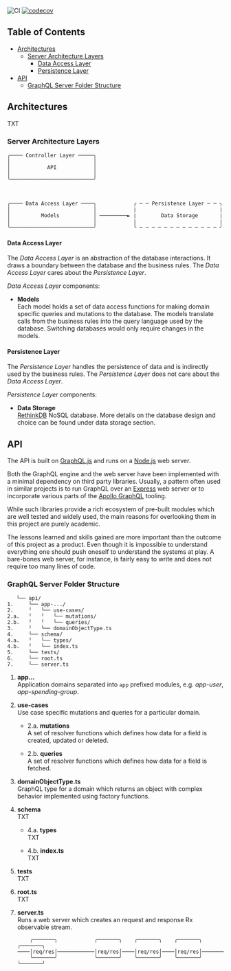 ![CI](https://github.com/taleldayekh/fair-share/workflows/CI/badge.svg) [![codecov](https://codecov.io/gh/taleldayekh/fair-share/branch/master/graph/badge.svg)](https://codecov.io/gh/taleldayekh/fair-share)

## Table of Contents

- [Architectures](#architectures)
  - [Server Architecture Layers](#server-architecture-layers)
      - [Data Access Layer](#data-access-layer)
      - [Persistence Layer](#persistence-layer)
- [API](#api)
  - [GraphQL Server Folder Structure](#graphql-server-folder-structure)

## Architectures

TXT

### Server Architecture Layers

```
╭──── Controller Layer ─────╮
│                           │
│            API            │
│                           │
╰───────────────────────────╯



╭──── Data Access Layer ────╮            ╭ ─ ─ Persistence Layer ─ ─ ╮
│                           │            ∣                           ∣
│          Models           │ ─────────► ∣        Data Storage       ∣
│                           │            ∣                           ∣
╰───────────────────────────╯            ╰ ─ ─ ─ ─ ─ ─ ─ ─ ─ ─ ─ ─ ─ ╯
```

#### Data Access Layer

The _*Data Access Layer*_ is an abstraction of the database interactions. It draws a boundary between the database and the business rules. The _*Data Access Layer*_ cares about the _*Persistence Layer*_.

_*Data Access Layer*_ components:

- **Models**  
  Each model holds a set of data access functions for making domain specific queries and mutations to the database. The models translate calls from the business rules into the query language used by the database. Switching databases would only require changes in the models.

#### Persistence Layer

The _*Persistence Layer*_ handles the persistence of data and is indirectly used by the business rules. The _*Persistence Layer*_ does not care about the _*Data Access Layer*_.

_*Persistence Layer*_ components:

- **Data Storage**  
  [RethinkDB](https://rethinkdb.com/) NoSQL database. More details on the database design and choice can be found under data storage section.

## API

The API is built on [GraphQL.js](https://graphql.org/graphql-js) and runs on a [Node.js](https://nodejs.org/api/https.html) web server.

Both the GraphQL engine and the web server have been implemented with a minimal dependency on third party libraries. Usually, a pattern often used in similar projects is to run GraphQL over an [Express](https://expressjs.com) web server or to incorporate various parts of the [Apollo GraphQL](https://www.apollographql.com/docs/) tooling.

While such libraries provide a rich ecosystem of pre-built modules which are well tested and widely used, the main reasons for overlooking them in this project are purely academic.

The lessons learned and skills gained are more important than the outcome of this project as a product. Even though it is impossible to understand everything one should push oneself to understand the systems at play. A bare-bones web server, for instance, is fairly easy to write and does not require too many lines of code.

### GraphQL Server Folder Structure

```
   └── api/
1.     └── app-.../
2.     ╵   └── use-cases/
2.a.   ╵   ╵   └── mutations/
2.b.   ╵   ╵   └── queries/
3.     ╵   └── domainObjectType.ts 
4.     └── schema/
4.a.   ╵   └── types/
4.b.   ╵   └── index.ts
5.     └── tests/
6.     └── root.ts
7.     └── server.ts
```

1. **app...**  
   Application domains separated into `app` prefixed modules, e.g. _*app-user*_, _*app-spending-group*_.

2. **use-cases**  
   Use case specific mutations and queries for a particular domain.

	 - 2.a. **mutations**  
	   A set of resolver functions which defines how data for a field is created, updated or deleted.

	 - 2.b. **queries**  
	   A set of resolver functions which defines how data for a field is fetched.

3. **domainObjectType.ts**  
   GraphQL type for a domain which returns an object with complex behavior implemented using factory functions.

4. **schema**  
   TXT

   - 4.a. **types**  
     TXT

   - 4.b. **index.ts**  
     TXT

5. **tests**  
   TXT

6. **root.ts**  
   TXT

7. **server.ts**  
   Runs a web server which creates an request and response Rx observable stream.

   ```
       ╭───────╮            ╭───────╮    ╭───────╮    ╭───────╮        ╭───────╮
   ────│req/res│────────────│req/res│────│req/res│────│req/res│────────│req/res│────>
       ╰───────╯            ╰───────╯    ╰───────╯    ╰───────╯        ╰───────╯
   ```

<!-- ! CONTINUE FROM HERE ! -->

<!-- ### Folder Structure



4. **tests**  
   The API test suite is separated into:

   - Integration tests where queries and mutations containing test data are made to a dedicated test database.
   - Unit tests.

1. **mutations**  

   > The mutation resolvers provides a mapping to the models and should be kept thin with the least amount of business logic possible.


1. **queries**  

   > The query resolvers provides a mapping to the models and should be kept thin with the least amount of business logic possible.

1. **type-defs**  
   All the different types that make up our GraphQL schema. The schema is divided into parts and specified using GraphQL SDL (Schema Definition Language). Each field needs to have a corresponding resolver function with the same name that returns what we want.

1. **schema.ts**  
   Generates our GraphQL schema by combining all schema parts in the `type-defs` directory.